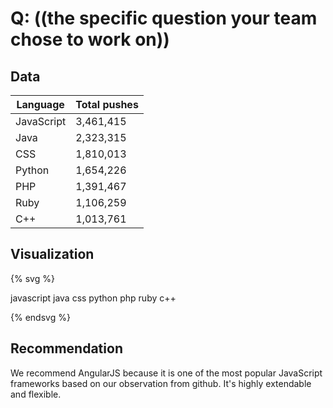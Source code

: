 # Q: ((the specific question your team chose to work on))

## Data

| Language | Total pushes |
| -- | -- |
| JavaScript | 3,461,415 |
| Java | 2,323,315 |
| CSS | 1,810,013 |
| Python | 1,654,226 |
| PHP | 1,391,467 |
| Ruby | 1,106,259 |
| C++ | 1,013,761 |

## Visualization

{% svg %}

<!-- barchart with five bars -->

<g> 
	<rect x="0" y="10"  width="100" height="50" style="fill:rgb(60,26,43);stroke-width:3;stroke:rgb(0,0,0)" />
	<text x="0" y="25" font-family="Futura" font-size="20" fill="rgb(223,186,105)"> javascript </text>
</g>
<g> 
	<rect x="0" y="60"  width="70" height="50" style="fill:rgb(60,26,43);stroke-width:3;stroke:rgb(0,0,0)" />
	<text x="0" y="75" font-family="Futura" font-size="20" fill="rgb(223,186,105)"> java </text>
</g>
<g> 
	<rect x="0" y="110"  width="50" height="50" style="fill:rgb(60,26,43);stroke-width:3;stroke:rgb(0,0,0)" />
	<text x="0" y="125" font-family="Futura" font-size="20" fill="rgb(223,186,105)"> css </text>
</g>
<g> 
	<rect x="0" y="160" width="47" height="50" style="fill:rgb(60,26,43);stroke-width:3;stroke:rgb(0,0,0)" />
	<text x="0" y="175" font-family="Futura" font-size="20" fill="rgb(223,186,105)"> python </text>
</g>
<g> 
	<rect x="0" y="210"  width="43" height="50" style="fill:rgb(60,26,43);stroke-width:3;stroke:rgb(0,0,0)" />
	<text x="0" y="225" font-family="Futura" font-size="20" fill="rgb(223,186,105)"> php </text>
</g>
<g> 
	<rect x="0" y="260"  width="43" height="50" style="fill:rgb(60,26,43);stroke-width:3;stroke:rgb(0,0,0)" />
	<text x="0" y="285" font-family="Futura" font-size="20" fill="rgb(223,186,105)"> ruby </text>
</g>
<g> 
	<rect x="0" y="310"  width="43" height="50" style="fill:rgb(60,26,43);stroke-width:3;stroke:rgb(0,0,0)" />
	<text x="0" y="335" font-family="Futura" font-size="20" fill="rgb(223,186,105)"> c++ </text>
</g>

{% endsvg %}


## Recommendation

We recommend AngularJS because it is one of the most popular JavaScript frameworks based on our observation from github. It's highly extendable and flexible.
